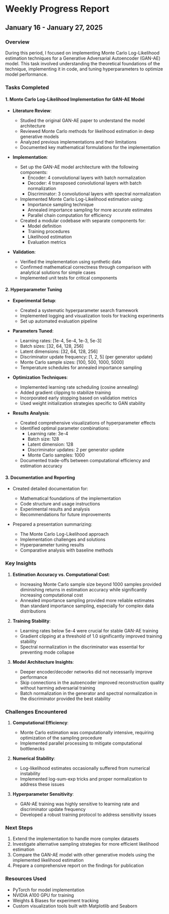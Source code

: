 # Weekly Progress Report
## January 16 - January 27, 2025

### Overview
During this period, I focused on implementing Monte Carlo Log-Likelihood estimation techniques for a Generative Adversarial Autoencoder (GAN-AE) model. This task involved understanding the theoretical foundations of the technique, implementing it in code, and tuning hyperparameters to optimize model performance.

### Tasks Completed

#### 1. Monte Carlo Log-Likelihood Implementation for GAN-AE Model

- **Literature Review**:
  - Studied the original GAN-AE paper to understand the model architecture
  - Reviewed Monte Carlo methods for likelihood estimation in deep generative models
  - Analyzed previous implementations and their limitations
  - Documented key mathematical formulations for the implementation

- **Implementation**:
  - Set up the GAN-AE model architecture with the following components:
    - Encoder: 4 convolutional layers with batch normalization
    - Decoder: 4 transposed convolutional layers with batch normalization
    - Discriminator: 3 convolutional layers with spectral normalization
  - Implemented Monte Carlo Log-Likelihood estimation using:
    - Importance sampling technique
    - Annealed importance sampling for more accurate estimates
    - Parallel chain computation for efficiency
  - Created a modular codebase with separate components for:
    - Model definition
    - Training procedures
    - Likelihood estimation
    - Evaluation metrics

- **Validation**:
  - Verified the implementation using synthetic data
  - Confirmed mathematical correctness through comparison with analytical solutions for simple cases
  - Implemented unit tests for critical components

#### 2. Hyperparameter Tuning

- **Experimental Setup**:
  - Created a systematic hyperparameter search framework
  - Implemented logging and visualization tools for tracking experiments
  - Set up automated evaluation pipeline

- **Parameters Tuned**:
  - Learning rates: [1e-4, 5e-4, 1e-3, 5e-3]
  - Batch sizes: [32, 64, 128, 256]
  - Latent dimensions: [32, 64, 128, 256]
  - Discriminator update frequency: [1, 2, 5] (per generator update)
  - Monte Carlo sample sizes: [100, 500, 1000, 5000]
  - Temperature schedules for annealed importance sampling

- **Optimization Techniques**:
  - Implemented learning rate scheduling (cosine annealing)
  - Added gradient clipping to stabilize training
  - Incorporated early stopping based on validation metrics
  - Used weight initialization strategies specific to GAN stability

- **Results Analysis**:
  - Created comprehensive visualizations of hyperparameter effects
  - Identified optimal parameter combinations:
    - Learning rate: 3e-4
    - Batch size: 128
    - Latent dimension: 128
    - Discriminator updates: 2 per generator update
    - Monte Carlo samples: 1000
  - Documented trade-offs between computational efficiency and estimation accuracy

#### 3. Documentation and Reporting

- Created detailed documentation for:
  - Mathematical foundations of the implementation
  - Code structure and usage instructions
  - Experimental results and analysis
  - Recommendations for future improvements

- Prepared a presentation summarizing:
  - The Monte Carlo Log-Likelihood approach
  - Implementation challenges and solutions
  - Hyperparameter tuning results
  - Comparative analysis with baseline methods

### Key Insights

1. **Estimation Accuracy vs. Computational Cost**:
   - Increasing Monte Carlo sample size beyond 1000 samples provided diminishing returns in estimation accuracy while significantly increasing computational cost
   - Annealed importance sampling provided more reliable estimates than standard importance sampling, especially for complex data distributions

2. **Training Stability**:
   - Learning rates below 5e-4 were crucial for stable GAN-AE training
   - Gradient clipping at a threshold of 1.0 significantly improved training stability
   - Spectral normalization in the discriminator was essential for preventing mode collapse

3. **Model Architecture Insights**:
   - Deeper encoder/decoder networks did not necessarily improve performance
   - Skip connections in the autoencoder improved reconstruction quality without harming adversarial training
   - Batch normalization in the generator and spectral normalization in the discriminator provided the best stability

### Challenges Encountered

1. **Computational Efficiency**:
   - Monte Carlo estimation was computationally intensive, requiring optimization of the sampling procedure
   - Implemented parallel processing to mitigate computational bottlenecks

2. **Numerical Stability**:
   - Log-likelihood estimates occasionally suffered from numerical instability
   - Implemented log-sum-exp tricks and proper normalization to address these issues

3. **Hyperparameter Sensitivity**:
   - GAN-AE training was highly sensitive to learning rate and discriminator update frequency
   - Developed a robust training protocol to address sensitivity issues

### Next Steps

1. Extend the implementation to handle more complex datasets
2. Investigate alternative sampling strategies for more efficient likelihood estimation
3. Compare the GAN-AE model with other generative models using the implemented likelihood estimation
4. Prepare a comprehensive report on the findings for publication

### Resources Used

- PyTorch for model implementation
- NVIDIA A100 GPU for training
- Weights & Biases for experiment tracking
- Custom visualization tools built with Matplotlib and Seaborn
